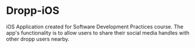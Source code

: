 # Dropp-iOS
iOS Application created for Software Development Practices course. The app's functionality is to allow users to share their social media handles with other dropp users nearby.
